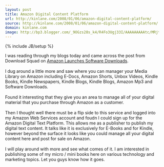 ```yaml
---
layout: post
title: Amazon Digital Content Platform
url: http://kinlane.com/2008/01/06/amazon-digital-content-platform/
source: http://kinlane.com/2008/01/06/amazon-digital-content-platform/
domain: kinlane.com
image: http://bp3.blogger.com/_9OGzs28s_k4/R4Fo3Ugj33I/AAAAAAAAAtc/MRjto_t6VN0/s320/amazon+digital+text+platform1.jpg
---
```

{% include JB/setup %}<p><!DOCTYPE html PUBLIC "-//W3C//DTD XHTML 1.0 Transitional//EN"
    "http://www.w3.org/TR/xhtml1/DTD/xhtml1-transitional.dtd">
<html xmlns="http://www.w3.org/1999/xhtml">
  <head>
    <title></title>
  </head>
  <body>
    I was reading through my blogs today and came across the post from Download Squad on <a href="http://www.downloadsquad.com/2008/01/06/amazon-launches-software-downloads/">Amazon Launches Software
    Downloads</a>.<br />
    <br />
    I dug around a little more and saw where you can manager your Media Library on Amazon including E-Docs, Amazon Shorts, Unbox Videos, Kindle Books, Kindle Newspapers, Kindle Blogs, Kindle Blogs,
    Amazon Mp3 and Software Downloads.<br />
    <a onblur="try {parent.deselectBloggerImageGracefully();} catch(e) {}" href=
    "http://bp3.blogger.com/_9OGzs28s_k4/R4Fo3Ugj33I/AAAAAAAAAtc/MRjto_t6VN0/s1600-h/amazon+digital+text+platform1.jpg"><img style="margin: 0pt 0pt 10px 10px; float: right; cursor: pointer;" src=
    "http://bp3.blogger.com/_9OGzs28s_k4/R4Fo3Ugj33I/AAAAAAAAAtc/MRjto_t6VN0/s320/amazon+digital+text+platform1.jpg" alt="" id="BLOGGER_PHOTO_ID_5152514748295929714" border="0" name=
    "BLOGGER_PHOTO_ID_5152514748295929714" /></a><br />
    Found it interesting that they give you an area to manage all of your digital material that you purchase through Amazon as a customer.<br />
    <br />
    Then I thought well there must be a flip side to this service and logged into my Amazon Web Services account and foudn I could sign up for the Amazon Digital Text Platform. This allows me as a
    publisher to publish my digital text content. It talks like it is exclusively for E-Books and for Kindle, however beyond the surface it looks like you could manage all your digital content here
    and post for sale on Amazon.<br />
    <a onblur="try {parent.deselectBloggerImageGracefully();} catch(e) {}" href=
    "http://bp1.blogger.com/_9OGzs28s_k4/R4FpB0gj34I/AAAAAAAAAtk/PMk00zKvGOc/s1600-h/amazon+digital+text+platform2.jpg"><img style="margin: 0pt 0pt 10px 10px; float: right; cursor: pointer;" src=
    "http://bp1.blogger.com/_9OGzs28s_k4/R4FpB0gj34I/AAAAAAAAAtk/PMk00zKvGOc/s320/amazon+digital+text+platform2.jpg" alt="" id="BLOGGER_PHOTO_ID_5152514928684556162" border="0" name=
    "BLOGGER_PHOTO_ID_5152514928684556162" /></a><br />
    I will play around with more and see what comes of it. I am interested in publishing some of my micro / mini books here on various technology and marketing topics. Let you guys know how it goes.
  </body>
</html></p>
